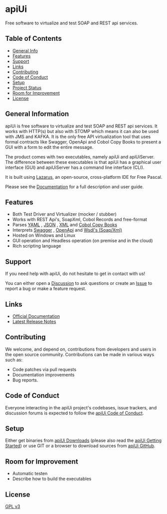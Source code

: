# apiUi

Free software to virtualize and test SOAP and REST api services.

## Table of Contents
* [General Info](#general-information)
* [Features](#features)
* [Support](#support)
* [Links](#links)
* [Contributing](#contributing)
* [Code of Conduct](#code-of-conduct)
* [Setup](#setup)
* [Project Status](#project-status)
* [Room for Improvement](#room-for-improvement)
* [License](#License)

## General Information
apiUi is free software to virtualize and test SOAP and REST api services. It works with HTTP(s) but also with STOMP which means it can also be used with JMS and KAFKA. It is the only free API virtualization tool that uses formal contracts like Swagger, OpenApi and Cobol Copy Books to present a GUI with a form to edit the entire message.

The product comes with two executables, namely apiUi and apiUiServer. The difference between these executables is that apiUi has a graphical user interface (GUI) and apiUiServer has a command line interface (CLI).

It is built using [Lazarus][Lazarus], an open-source, cross-platform IDE for Free Pascal.

Please see the [Documentation][apiUi] for a full description and user guide.


## Features

- Both Test Driver and Virtualizer (mocker / stubber)
- Works with REST Api's, SoapXml, Cobol Records and free-format
- Parses [YAML](https://yaml.org)
   , [JSON](https://www.json.org)
   , [XML](https://www.w3.org/XML)
   and [Cobol Copy Books](https://en.wikipedia.org/wiki/Burroughs_Corporation)
- Interprets [Swagger](https://swagger.io)
   , [OpenApi](https://www.openapis.org)
   and [Wsdl's (Soap/Xml)](https://www.w3.org/TR/wsdl20-primer)
- Hosted on Windows and Linux
- GUI operation and Headless operation (on premise and in the cloud)
- Rich scripting language

## Support

If you need help with apiUi, do not hesitate to get in contact with us!

You can either open a [Discussion] to ask questions or create an [Issue] to
report a bug or make a feature request.

## Links

- [Official Documentation][apiUi]
- [Latest Release Notes][release-notes]

## Contributing

We welcome, and depend on, contributions from developers and
users in the open source community. Contributions can be made in various ways such as:

- Code patches via pull requests
- Documentation improvements
- Bug reports.

## Code of Conduct

Everyone interacting in the apiUi project's codebases, issue trackers, and
discussion forums is expected to follow the [apiUi Code of Conduct].

## Setup

Either get binaries from [apiUi Downloads] (please also read the [apiUi Getting Started]) or use GIT or a browser to download sources from [apiUi GitHub].

## Room for Improvement

- Automatic testen 
- Describe how to build the executables

## License

[GPL v3][apiUi COPYING]

<!-- Links -->
[apiUi]: https://www.apiui.org
[apiUi Code of Conduct]: ./code-of-conduct.md
[apiUi COPYING]: ./COPYING
[apiUi Downloads]: https://www.apiui.org/downloads/
[apiUi Getting Started]: https://www.apiui.org/gettingstarted/
[apiUi GitHub]: https://github.com/apiui/apiui/
[Issue]: https://github.com/apiui/apiui/issues
[Discussion]: https://github.com/apiui/apiui/discussions
[Lazarus]: https://www.lazarus-ide.org
[release-notes]: https://www.apiUi.org/about/release-notes/
[wiki]: https://github.com/apiui/apiui/wiki
[apiUi Code of Conduct]: https://github.com/apiui/apiui/code-of-conduct.md
[Lazarus]: https://www.lazarus-ide.org
